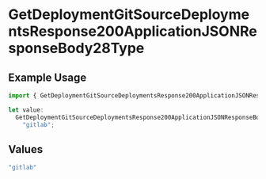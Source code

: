 # GetDeploymentGitSourceDeploymentsResponse200ApplicationJSONResponseBody28Type

## Example Usage

```typescript
import { GetDeploymentGitSourceDeploymentsResponse200ApplicationJSONResponseBody28Type } from "@vercel/sdk/models/operations/getdeployment.js";

let value:
  GetDeploymentGitSourceDeploymentsResponse200ApplicationJSONResponseBody28Type =
    "gitlab";
```

## Values

```typescript
"gitlab"
```